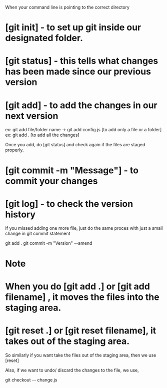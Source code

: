 When your command line is pointing to the correct directory

# [git init] - to set up git inside our designated folder.

# [git status] - this tells what changes has been made since our previous version

# [git add] - to add the changes in our next version

ex: git add file/folder name -> git add config.js [to add only a file or a folder]
ex: git add . [to add all the changes]

Once you add, do [git status] and check again if the files are staged properly.

# [git commit -m "Message"] - to commit your changes

# [git log] - to check the version history

If you missed adding one more file, just do the same proces with just a small change in git commit statement

git add .
git commit -m "Version" --amend

# Note

# When you do [git add .] or [git add filename] , it moves the files into the staging area.

# [git reset .] or [git reset filename], it takes out of the staging area.

So similarly if you want take the files out of the staging area, then we use [reset]

Also, if we want to undo/ discard the changes to the file, we use,

git checkout -- change.js
